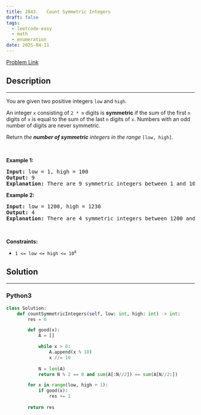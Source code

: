 ```yaml
---
title: 2843.   Count Symmetric Integers
draft: false
tags: 
  - leetcode-easy
  - math
  - enumeration
date: 2025-04-11
---
```


[Problem Link](https://leetcode.com/problems/count-symmetric-integers/)

## Description

---
<p>You are given two positive integers <code>low</code> and <code>high</code>.</p>

<p>An integer <code>x</code> consisting of <code>2 * n</code> digits is <strong>symmetric</strong> if the sum of the first <code>n</code> digits of <code>x</code> is equal to the sum of the last <code>n</code> digits of <code>x</code>. Numbers with an odd number of digits are never symmetric.</p>

<p>Return <em>the <strong>number of symmetric</strong> integers in the range</em> <code>[low, high]</code>.</p>

<p>&nbsp;</p>
<p><strong class="example">Example 1:</strong></p>

<pre>
<strong>Input:</strong> low = 1, high = 100
<strong>Output:</strong> 9
<strong>Explanation:</strong> There are 9 symmetric integers between 1 and 100: 11, 22, 33, 44, 55, 66, 77, 88, and 99.
</pre>

<p><strong class="example">Example 2:</strong></p>

<pre>
<strong>Input:</strong> low = 1200, high = 1230
<strong>Output:</strong> 4
<strong>Explanation:</strong> There are 4 symmetric integers between 1200 and 1230: 1203, 1212, 1221, and 1230.
</pre>

<p>&nbsp;</p>
<p><strong>Constraints:</strong></p>

<ul>
	<li><code>1 &lt;= low &lt;= high &lt;= 10<sup>4</sup></code></li>
</ul>


## Solution

---
### Python3
``` py title='count-symmetric-integers'
class Solution:
    def countSymmetricIntegers(self, low: int, high: int) -> int:
        res = 0

        def good(x):
            A = []

            while x > 0:
                A.append(x % 10)
                x //= 10
            
            N = len(A)
            return N % 2 == 0 and sum(A[:N//2]) == sum(A[N//2:])

        for x in range(low, high + 1):
            if good(x):
                res += 1
        
        return res
```

